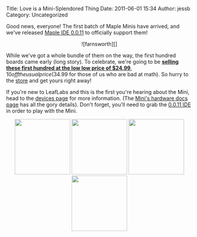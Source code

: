 Title: Love is a Mini-Splendored Thing
Date: 2011-06-01 15:34
Author: jessb
Category: Uncategorized

Good news, everyone! The first batch of Maple Minis have arrived, and
we've released [Maple IDE 0.0.11][] to officially support them!

<center>
![farnsworth][]
</center>

While we've got a whole bundle of them on the way, the first hundred boards
came early (long story). To celebrate, we're going to be **[selling these first
hundred at the low low price of $24.99][]**, $10 off the usual price ($34.99
for those of us who are bad at math).  So hurry to the [store][] and get yours
right away!

If you're new to LeafLabs and this is the first you're hearing about the Mini,
head to the [devices page][] for more information. (The [Mini's hardware docs
page][] has all the gory details). Don't forget, you'll need to grab the
[0.0.11 IDE][Maple IDE 0.0.11] in order to play with the Mini.

<center>
<a href="http://leaflabs.com/wp-content/uploads/2011/05/DSC_0034.jpeg" title="DSC_0034"><img width="150" height="150" src="http://leaflabs.com/wp-content/uploads/2011/05/DSC_0034-150x150.jpg" class="attachment-thumbnail" alt="" title="DSC_0034"></a>
<a href="http://leaflabs.com/wp-content/uploads/2011/05/DSC_0047.jpeg" title="DSC_0047"><img width="150" height="150" src="http://leaflabs.com/wp-content/uploads/2011/05/DSC_0047-150x150.jpg" class="attachment-thumbnail" alt="" title="DSC_0047"></a>
<a href="http://leaflabs.com/wp-content/uploads/2011/05/DSC_0061.jpeg" title="DSC_0061"><img width="150" height="150" src="http://leaflabs.com/wp-content/uploads/2011/05/DSC_0061-150x150.jpg" class="attachment-thumbnail" alt="" title="DSC_0061"></a>
<a href="http://leaflabs.com/wp-content/uploads/2011/05/DSC_0064.jpeg" title="DSC_0064"><img width="150" height="150" src="http://leaflabs.com/wp-content/uploads/2011/05/DSC_0064-150x150.jpg" class="attachment-thumbnail" alt="" title="DSC_0064"></a>
</center>

  [Maple IDE 0.0.11]: http://static.leaflabs.com/pub/leaflabs/maple-docs/0.0.11/maple-ide-install.html
  [farnsworth]: http://leaflabs.com/wp-content/uploads/2011/05/farnsworth-234x300.jpg "farnsworth"
  [selling these first hundred at the low low price of $24.99]: /store/
  [store]: http://leaflabs.com/store/
  [devices page]: /devices/#Maple-Mini
  [Mini's hardware docs page]: http://leaflabs.com/docs/hardware/maple-mini.html
